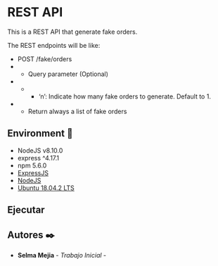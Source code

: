 # REST API

This is a REST API that generate fake orders.

The REST endpoints will be like:
* POST /fake/orders
* * Query parameter (Optional) 
* * * ‘n’: Indicate how many fake orders to generate. Default to 1.
* * Return always a list of fake orders


## Environment 🚀
* NodeJS v8.10.0
* express ^4.17.1
* npm 5.6.0
* [ExpressJS](https://expressjs.com/es/)
* [NodeJS](https://nodejs.org/es/)
* [Ubuntu 18.04.2 LTS]()

## Ejecutar

## Autores ✒️
* **Selma Mejia** - *Trabajo Inicial* -
